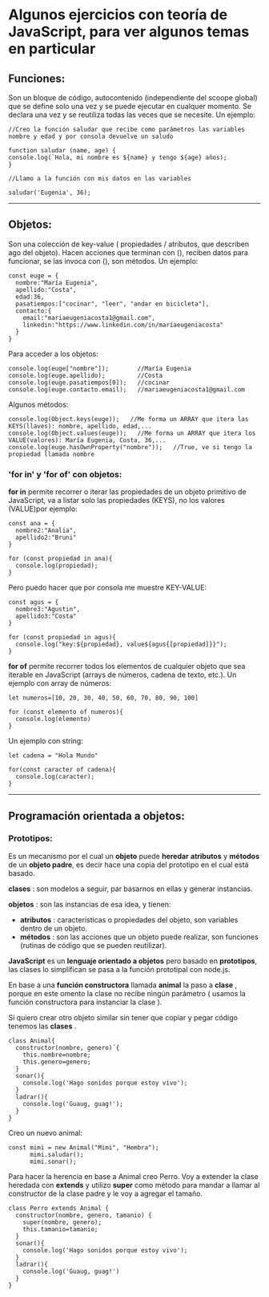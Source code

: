 # Algunos ejercicios con teoría de JavaScript, para ver algunos temas en particular

## Funciones:
Son un bloque de código, autocontenido (independiente del scoope global) que se define solo una vez y se puede ejecutar en cualquer momento. Se declara una vez y se reutiliza todas las veces que se necesite. Un ejemplo:

```
//Creo la función saludar que recibe como parámetros las variables nombre y edad y por consola devuelve un saludo

function saludar (name, age) {
console.log(`Hola, mi nombre es ${name} y tengo ${age} años);
}

//Llamo a la función con mis datos en las variables

saludar('Eugenia', 36);
```

***

## Objetos:
Son una colección de key-value ( propiedades / atributos, que describen ago del objeto). Hacen acciones que terminan con (), reciben datos para funcionar, se las invoca con (), son métodos. Un ejemplo:

```
const euge = {
  nombre:"María Eugenia",         
  apellido:"Costa",               
  edad:36,                        
  pasatiempos:["cocinar", "leer", "andar en bicicleta"],       
  contacto:{
    email:"mariaeugeniacosta1@gmail.com",     
    linkedin:"https://www.linkedin.com/in/maríaeugeniacosta"  
  }        
}   
```

Para acceder a los objetos:

```
console.log(euge["nombre"]);        //María Eugenia
console.log(euge.apellido);         //Costa
console.log(euge.pasatiempos[0]);   //cocinar
console.log(euge.contacto.email);   //mariaeugeniacosta1@gmail.com
```
Algunos métodos:

```
console.log(Object.keys(euge));   //Me forma un ARRAY que itera las KEYS(llaves): nombre, apellido, edad,...
console.log(Object.values(euge));   //Me forma un ARRAY que itera los VALUE(valores): María Eugenia, Costa, 36,...
console.log(euge.hasOwnProperty("nombre"));   //True, ve si tengo la propiedad llamada nombre
```
### 'for in' y 'for of' con objetos:

**for in** permite recorrer o iterar las propiedades de un objeto primitivo de JavaScript, va a listar solo las propiedades (KEYS), no los valores (VALUE)por ejemplo:

```
const ana = {
  nombre2:"Analia",
  apellido2:"Bruni"
}

for (const propiedad in ana){
  console.log(propiedad);
}
```
Pero puedo hacer que por consola me muestre KEY-VALUE:

```
const agus = {
  nombre3:"Agustin",
  apellido3:"Costa"
}

for (const propiedad in agus){
  console.log("key:${propiedad}, value${agus{[propiedad]}}");
}
```
**for of** permite recorrer todos los elementos de cualquier objeto que sea iterable en JavaScript (arrays de números, cadena de texto, etc.). Un ejemplo con array de números:

```
let numeros=[10, 20, 30, 40, 50, 60, 70, 80, 90, 100]

for (const elemento of numeros){
  console.log(elemento)
}
```

Un ejemplo con string:

```
let cadena = "Hola Mundo"

for(const caracter of cadena){
  console.log(caracter);
}
```

***

## Programación orientada a objetos:

### Prototipos:

Es un mecanismo por el cual un **objeto** puede **heredar** **atributos** y **métodos** de un **objeto padre**, es decir hace una copia del prototipo en el cual está basado. <br>

**clases** : son modelos a seguir, par basarnos en ellas y generar instancias. <br>

**objetos** : son las instancias de esa idea, y tienen:
  * **atributos** : características o propiedades del objeto, son variables dentro de un objeto.
  * **métodos** : son las acciones que un objeto puede realizar, son funciones (rutinas de código que se pueden reutilizar).

**JavaScript** es un **lenguaje orientado a objetos** pero basado en **prototipos**, las clases lo simplifican se pasa a la función prototipal con node.js. <br>

En base a una **función constructora** llamada **animal** la paso a **clase** , porque en este omento la clase no recibe ningún parámetro ( usamos la función constructora para instanciar la clase ). <br>

Si quiero crear otro objeto similar sin tener que copiar y pegar código tenemos las **clases** . <br>

```
class Animal{
  constructor(nombre, genero)´{
    this.nombre=nombre;
    this.genero=genero;
  }
  sonar(){
    console.log('Hago sonidos porque estoy vivo');
  }
  ladrar(){
    console.log('Guaug, guag!');
  }
}
```

Creo un nuevo animal:

```
const mimi = new Animal("Mimi", "Hembra");
      mimi.saludar();
      mimi.sonar();
```

Para hacer la herencia en base a Animal creo Perro. Voy a extender la clase heredada con **extends** y utilizo **super** como método para mandar a llamar al constructor de la clase padre y le voy a agregar el tamaño.

```
class Perro extends Animal {
  constructor(nombre, genero, tamanio) {
    super(nombre, genero);
    this.tamanio=tamanio;
  }
  sonar(){
    console.log('Hago sonidos porque estoy vivo');
  }
  ladrar(){
    console.log('Guaug, guag!')
  }
}
```





